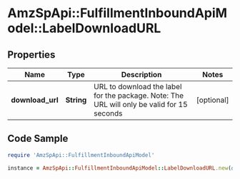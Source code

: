 # AmzSpApi::FulfillmentInboundApiModel::LabelDownloadURL

## Properties

Name | Type | Description | Notes
------------ | ------------- | ------------- | -------------
**download_url** | **String** | URL to download the label for the package. Note: The URL will only be valid for 15 seconds | [optional] 

## Code Sample

```ruby
require 'AmzSpApi::FulfillmentInboundApiModel'

instance = AmzSpApi::FulfillmentInboundApiModel::LabelDownloadURL.new(download_url: null)
```



